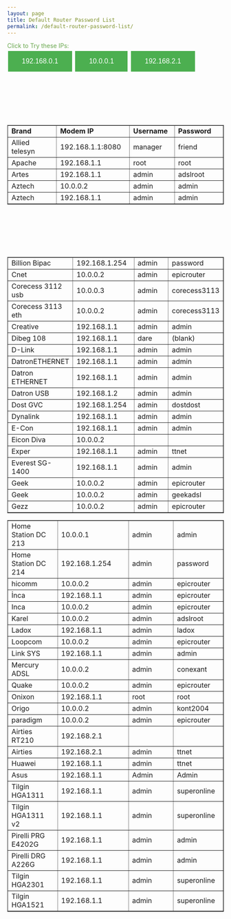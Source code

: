 ```yaml
---
layout: page
title: Default Router Password List
permalink: /default-router-password-list/
---
```


<style>
.buttonu {
    background-color: #4CAF50;
    border: none;
    color: white;
    padding: 15px 32px;
    text-align: center;
    text-decoration: none;
    display: inline-block;
    font-size: 16px;
    margin: 4px 2px;
    cursor: pointer;
}
</style>
<center>
<script async src="//pagead2.googlesyndication.com/pagead/js/adsbygoogle.js"></script>

<ins class="adsbygoogle"
     style="display:block"
     data-ad-client="ca-pub-7942429830883405"
     data-ad-slot="6718384393"
     data-ad-format="link"></ins>
<script>
(adsbygoogle = window.adsbygoogle || []).push({});
</script></center>

<span style="color: #6aa84f;">Click to Try these IPs:</span><br />
<a target="_blank" href="http://192.168.0.1"><button class="buttonu">192.168.0.1</button></a>
<a target="_blank" href="http://10.0.0.1"><button class="buttonu">10.0.0.1</button></a>
<a target="_blank" href="http://192.168.2.1"><button class="buttonu">192.168.2.1</button></a>
<center>
<script async src="//pagead2.googlesyndication.com/pagead/js/adsbygoogle.js"></script>
<!-- 200 90 2018 -->
<ins class="adsbygoogle"
     style="display:inline-block;width:200px;height:90px"
     data-ad-client="ca-pub-7942429830883405"
     data-ad-slot="2122979234"></ins>
<script>
(adsbygoogle = window.adsbygoogle || []).push({});
</script></center>

<table id="AutoNumber2" class=" table table-hover" border="1" width="100%" cellspacing="0" cellpadding="0">
<tbody>
<tr>
<td width="21%" height="13"><b>Brand</b></td>
<td width="30%" height="13"><b>Modem IP</b></td>
<td width="19%" height="13"><b>Username</b></td>
<td width="21%" height="13"><b>Password</b></td>
</tr>
<tr>
<td width="21%" height="16">Allied telesyn</td>
<td width="30%" height="16">192.168.1.1:8080</td>
<td width="19%" height="16">manager</td>
<td width="21%" height="16">friend</td>
</tr>
<tr>
<td width="21%" height="16">Apache</td>
<td width="30%" height="16">192.168.1.1</td>
<td width="19%" height="16">root</td>
<td width="21%" height="16">root</td>
</tr>
<tr>
<td width="21%" height="13">Artes</td>
<td width="30%" height="13">192.168.1.1</td>
<td width="19%" height="13">admin</td>
<td width="21%" height="13">adslroot</td>
</tr>
<tr>
<td width="21%" height="13"><span class="style1">Aztech</span></td>
<td width="30%" height="13">10.0.0.2</td>
<td width="19%" height="13">admin</td>
<td width="21%" height="13">admin</td>
</tr>
<tr>
<td width="21%" height="13">Aztech</td>
<td width="30%" height="13">192.168.1.1</td>
<td width="19%" height="13">admin</td>
<td width="21%" height="13">admin</td>
</tr>
</tbody>
</table>

<center>
<script async src="//pagead2.googlesyndication.com/pagead/js/adsbygoogle.js"></script>
<!-- Baglanti20090 -->
<ins class="adsbygoogle"
     style="display:inline-block;width:200px;height:90px"
     data-ad-client="ca-pub-7942429830883405"
     data-ad-slot="9116964791"></ins>
<script>
(adsbygoogle = window.adsbygoogle || []).push({});
</script>
</center>

<table id="AutoNumber2" class=" table table-hover" border="1" width="100%" cellspacing="0" cellpadding="0">
<tbody>
<tr>
<td width="21%" height="13">Billion Bipac</td>
<td width="30%" height="13">192.168.1.254</td>
<td width="19%" height="13">admin</td>
<td width="21%" height="13">password</td>
</tr>
<tr>
<td width="21%" height="13">Cnet</td>
<td width="30%" height="13">10.0.0.2</td>
<td width="19%" height="13">admin</td>
<td width="21%" height="13">epicrouter</td>
</tr>
<tr>
<td width="21%" height="13">Corecess 3112 usb</td>
<td width="30%" height="13">10.0.0.3</td>
<td width="19%" height="13">admin</td>
<td width="21%" height="13">corecess3113</td>
</tr>
<tr>
<td width="21%" height="13">Corecess 3113 eth</td>
<td width="30%" height="13">10.0.0.2</td>
<td width="19%" height="13">admin</td>
<td width="21%" height="13">corecess3113</td>
</tr>
<tr>
<td width="21%" height="13"><span class="style1">Creative</span></td>
<td width="30%" height="13">192.168.1.1</td>
<td width="19%" height="13">admin</td>
<td width="21%" height="13">admin</td>
</tr>
<tr>
<td width="21%" height="13">Dibeg 108</td>
<td width="30%" height="13">192.168.1.1</td>
<td width="19%" height="13">dare</td>
<td width="21%" height="13">(blank)</td>
</tr>
<tr>
<td width="21%" height="13">D-Link</td>
<td width="30%" height="13">192.168.1.1</td>
<td width="19%" height="13">admin</td>
<td width="21%" height="13">admin</td>
</tr>
<tr>
<td width="21%" height="13">DatronETHERNET</td>
<td width="30%" height="13">192.168.1.1</td>
<td width="19%" height="13">admin</td>
<td width="21%" height="13">admin</td>
</tr>
<tr>
<td width="21%" height="13">Datron ETHERNET</td>
<td width="30%" height="13">192.168.1.1</td>
<td width="19%" height="13">admin</td>
<td width="21%" height="13">admin</td>
</tr>
<tr>
<td width="21%" height="13">Datron USB</td>
<td width="30%" height="13">192.168.1.2</td>
<td width="19%" height="13">admin</td>
<td width="21%" height="13">admin</td>
</tr>
<tr>
<td width="21%" height="13">Dost GVC</td>
<td width="30%" height="13">192.168.1.254</td>
<td width="19%" height="13">admin</td>
<td width="21%" height="13">dostdost</td>
</tr>
<tr>
<td width="21%" height="13">Dynalink</td>
<td width="30%" height="13">192.168.1.1</td>
<td width="19%" height="13">admin</td>
<td width="21%" height="13">admin</td>
</tr>
<tr>
<td width="21%" height="13">E-Con</td>
<td width="30%" height="13">192.168.1.1</td>
<td width="19%" height="13">admin</td>
<td width="21%" height="13">admin</td>
</tr>
<tr>
<td width="21%" height="13">Eicon Diva</td>
<td width="30%" height="13">10.0.0.2</td>
<td width="19%" height="13"></td>
<td width="21%" height="13"></td>
</tr>
<tr>
<td width="21%" height="13">Exper</td>
<td width="30%" height="13">192.168.1.1</td>
<td width="19%" height="13">admin</td>
<td width="21%" height="13">ttnet</td>
</tr>
<tr>
<td width="21%" height="13">Everest SG-1400</td>
<td width="30%" height="13">192.168.1.1</td>
<td width="19%" height="13">admin</td>
<td width="21%" height="13">admin</td>
</tr>
<tr>
<td width="21%" height="13">Geek</td>
<td width="30%" height="13">10.0.0.2</td>
<td width="19%" height="13">admin</td>
<td width="21%" height="13">epicrouter</td>
</tr>
<tr>
<td width="21%" height="13">Geek</td>
<td width="30%" height="13">10.0.0.2</td>
<td width="19%" height="13">admin</td>
<td width="21%" height="11">geekadsl</td>
</tr>
<tr>
<td width="21%" height="13">Gezz</td>
<td width="30%" height="13">10.0.0.2</td>
<td width="19%" height="13">admin</td>
<td width="21%" height="13">epicrouter</td>
</tr>
</tbody>
</table>

<script async src="//pagead2.googlesyndication.com/pagead/js/adsbygoogle.js"></script>
<!-- Esneking -->
<ins class="adsbygoogle"
     style="display:block"
     data-ad-client="ca-pub-7942429830883405"
     data-ad-slot="4659442398"
     data-ad-format="auto"></ins>
<script>
(adsbygoogle = window.adsbygoogle || []).push({});
</script>

<table id="AutoNumber2" class=" table table-hover" border="1" width="100%" cellspacing="0" cellpadding="0">
<tbody>
<tr>
<td width="21%" height="13">Home Station DC 213</td>
<td width="30%" height="13">10.0.0.1</td>
<td width="19%" height="13">admin</td>
<td width="21%" height="13">admin</td>
</tr>
<tr>
<td width="21%">Home Station DC 214</td>
<td width="30%">192.168.1.254</td>
<td width="19%">admin</td>
<td width="21%">password</td>
</tr>
<tr>
<td width="21%" height="13">hicomm</td>
<td width="30%" height="13">10.0.0.2</td>
<td width="19%" height="13">admin</td>
<td width="21%" height="13">epicrouter</td>
</tr>
<tr>
<td width="21%" height="13">İnca</td>
<td width="30%" height="13">192.168.1.1</td>
<td width="19%" height="13">admin</td>
<td width="21%" height="13">epicrouter</td>
</tr>
<tr>
<td width="21%" height="13">Inca</td>
<td width="30%" height="13">10.0.0.2</td>
<td width="19%" height="13">admin</td>
<td width="21%" height="13">epicrouter</td>
</tr>
<tr>
<td width="21%" height="13">Karel</td>
<td width="30%" height="13">10.0.0.2</td>
<td width="19%" height="13">admin</td>
<td width="21%" height="13">adslroot</td>
</tr>
<tr>
<td width="21%" height="13">Ladox</td>
<td width="30%" height="13">192.168.1.1</td>
<td width="19%" height="13">admin</td>
<td width="21%" height="13">ladox</td>
</tr>
<tr>
<td width="21%" height="13">Loopcom</td>
<td width="30%" height="13">10.0.0.2</td>
<td width="19%" height="13">admin</td>
<td width="21%" height="13">epicrouter</td>
</tr>
<tr>
<td width="21%" height="13">Link SYS</td>
<td width="30%" height="13">192.168.1.1</td>
<td width="19%" height="13">admin</td>
<td width="21%" height="13">admin</td>
</tr>
<tr>
<td width="21%" height="13">Mercury ADSL</td>
<td width="30%" height="13">10.0.0.2</td>
<td width="19%" height="13">admin</td>
<td width="21%" height="13">conexant</td>
</tr>
<tr>
<td width="21%" height="10">Quake</td>
<td width="30%" height="10">10.0.0.2</td>
<td width="19%" height="10">admin</td>
<td width="21%" height="10"><span class="style1">epicrouter</span></td>
</tr>
<tr>
<td width="21%" height="10">Onixon</td>
<td width="30%" height="10">192.168.1.1</td>
<td width="19%" height="10">root</td>
<td width="21%" height="10">root</td>
</tr>
<tr>
<td width="21%" height="10">Origo</td>
<td width="30%" height="10">10.0.0.2</td>
<td width="19%" height="10">admin</td>
<td width="21%" height="10">kont2004</td>
</tr>
<tr>
<td width="21%" height="10">paradigm</td>
<td width="30%" height="10">10.0.0.2</td>
<td width="19%" height="10">admin</td>
<td width="21%" height="10">epicrouter</td>
</tr>
<tr>
<td width="21%" height="16">Airties RT210</td>
<td width="30%" height="16">192.168.2.1</td>
<td width="19%" height="16"></td>
<td width="21%" height="16"></td>
</tr>
<tr>
<td width="21%" height="16">Airties</td>
<td width="30%" height="16">192.168.2.1</td>
<td width="19%" height="16">admin</td>
<td width="21%" height="16">ttnet</td>
</tr>
<tr>
<td width="21%" height="13">Huawei</td>
<td width="30%" height="13">192.168.1.1</td>
<td width="19%" height="13">admin</td>
<td width="21%" height="13">ttnet</td>
</tr>
<tr>
<td width="21%" height="13">Asus</td>
<td width="30%" height="13">192.168.1.1</td>
<td width="19%" height="13">Admin</td>
<td width="21%" height="13">Admin</td>
</tr>
<tr>
<td width="21%" height="16">Tilgin HGA1311</td>
<td width="30%" height="16">192.168.1.1</td>
<td width="19%" height="16">admin</td>
<td width="19%" height="16">superonline</td>
</tr>
<tr>
<td width="21%" height="16">Tilgin HGA1311 v2</td>
<td width="30%" height="16">192.168.1.1</td>
<td width="19%" height="16">admin</td>
<td width="19%" height="16">superonline</td>
</tr>
<tr>
<td width="21%" height="16">Pirelli PRG E4202G</td>
<td width="30%" height="16">192.168.1.1</td>
<td width="19%" height="16">admin</td>
<td width="21%" height="16">admin</td>
</tr>
<tr>
<td width="21%" height="16">Pirelli DRG A226G</td>
<td width="30%" height="16">192.168.1.1</td>
<td width="19%" height="16">admin</td>
<td width="21%" height="16">admin</td>
</tr>
<tr>
<td width="21%">Tilgin HGA2301</td>
<td width="30%">192.168.1.1</td>
<td width="19%">admin</td>
<td width="21%">superonline</td>
</tr>
<tr>
<td width="21%" height="13">Tilgin HGA1521</td>
<td width="30%" height="13">192.168.1.1</td>
<td width="19%" height="13">admin</td>
<td width="21%" height="13">superonline</td>
</tr>
</tbody>
</table>
